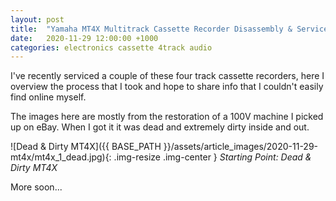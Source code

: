 ```yaml
---
layout: post
title:  "Yamaha MT4X Multitrack Cassette Recorder Disassembly & Service"
date:   2020-11-29 12:00:00 +1000
categories: electronics cassette 4track audio
---
```


I've recently serviced a couple of these four track cassette recorders, here I overview the
 process that I took and hope to share info that I couldn't easily find online myself.

The images here are mostly from the restoration of a 100V machine I picked up on eBay. When I got it
 it was dead and extremely dirty inside and out.

![Dead & Dirty MT4X]({{ BASE_PATH }}/assets/article_images/2020-11-29-mt4x/mt4x_1_dead.jpg){: .img-resize .img-center }
*Starting Point: Dead & Dirty MT4X*

More soon...
